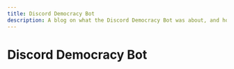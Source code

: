 ```yaml
---
title: Discord Democracy Bot
description: A blog on what the Discord Democracy Bot was about, and how it was made.
---
```


# Discord Democracy Bot

